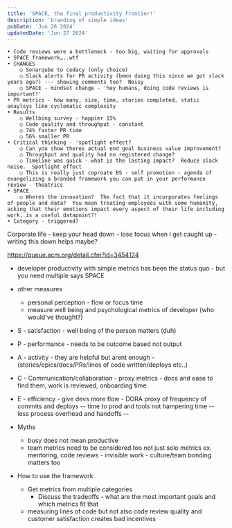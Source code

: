 ```yaml
---
title: 'SPACE, the final productivity frontier!'
description: 'branding of simple ideas'
pubDate: 'Jun 26 2024'
updatedDate: 'Jun 27 2024'
---
```


	• Code reviews were a bottleneck - too big, waiting for approvals
	• SPACE framework…..wtf
	• CHANGES
		○ Sonarqube to codacy (only choice)
		○ Slack alerts for PR activity (been doing this since we got slack years ago?) --- showing comments too?  Noisy
		○ SPACE - mindset change - 'hey humans, doing code reviews is important!'
	• PR metrics - how many, size, time, stories completed, static anaylsys like cyclomatic complexity
	• Results
		○ Wellbing survey - happier 15% 
		○ Code quality and throughput - constant
		○ 74% faster PR time 
		○ 56% smaller PR
	• Critical thinking - 'spotlight effect?
		○ Can you show theres actual end goal business value improvement?
		○ Throughput and quality had no registered change?
		○ Timeline was quick - what is the lasting impact?  Reduce slack noise.  Spotlight effect
		○ This is really just coproate BS - self promotion - agenda of evangelizing a branded framework you can put in your performance review - theatrics
	• SPACE 
		○ Wheres the innovation?  The fact that it incorporates feelings of people and data?  You mean treating employees with some humanity, acking that their emotions impact every aspect of their life including work, is a useful datapoint?!
	• Category - triggered?
Corporate life - keep your head down - lose focus when I get caught up - writing this down helps maybe?



https://queue.acm.org/detail.cfm?id=3454124

* developer productivity with simple metrics has been the status quo - but you need multiple says SPACE
* other measures
	* personal perception - flow or focus time
	* measure well being and psychological metrics of developer (who would've thought?)
* S - satisfaction - well being of the person matters (duh)
* P - performance - needs to be outcome based not output
* A - activity - they are helpful but arent enough - (stories/epics/docs/PRs/lines of code written/deploys etc..)
* C - Communication/collaboration - proxy metrics - docs and ease to find them, work is reviewed, onboarding time
* E - efficiency - give devs more flow - DORA proxy of frequency of commits and deploys -- time to prod and tools not hampering time -- less process overhead and handoffs -- 
* Myths
	* busy does not mean productive
	* team metrics need to be considered too not just solo metrics ex. mentoring, code reviews - invisible work - culture/team bonding matters too

* How to use the framework
	* Get metrics from multiple categories
		* Discuss the tradeoffs - what are the most important goals and which metrics fit that
	* measuring lines of code but not also code review quality and customer satisfaction creates bad incentives
	
